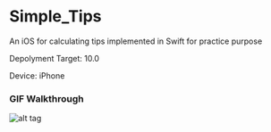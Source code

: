 # Simple_Tips
An iOS for calculating tips implemented in Swift for practice purpose

Depolyment Target: 10.0

Device: iPhone

### GIF Walkthrough

![alt tag](/../master/simple_tips.gif?raw=true)
